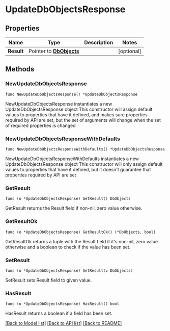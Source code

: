 # UpdateDbObjectsResponse

## Properties

Name | Type | Description | Notes
------------ | ------------- | ------------- | -------------
**Result** | Pointer to [**DbObjects**](DbObjects.md) |  | [optional] 

## Methods

### NewUpdateDbObjectsResponse

`func NewUpdateDbObjectsResponse() *UpdateDbObjectsResponse`

NewUpdateDbObjectsResponse instantiates a new UpdateDbObjectsResponse object
This constructor will assign default values to properties that have it defined,
and makes sure properties required by API are set, but the set of arguments
will change when the set of required properties is changed

### NewUpdateDbObjectsResponseWithDefaults

`func NewUpdateDbObjectsResponseWithDefaults() *UpdateDbObjectsResponse`

NewUpdateDbObjectsResponseWithDefaults instantiates a new UpdateDbObjectsResponse object
This constructor will only assign default values to properties that have it defined,
but it doesn't guarantee that properties required by API are set

### GetResult

`func (o *UpdateDbObjectsResponse) GetResult() DbObjects`

GetResult returns the Result field if non-nil, zero value otherwise.

### GetResultOk

`func (o *UpdateDbObjectsResponse) GetResultOk() (*DbObjects, bool)`

GetResultOk returns a tuple with the Result field if it's non-nil, zero value otherwise
and a boolean to check if the value has been set.

### SetResult

`func (o *UpdateDbObjectsResponse) SetResult(v DbObjects)`

SetResult sets Result field to given value.

### HasResult

`func (o *UpdateDbObjectsResponse) HasResult() bool`

HasResult returns a boolean if a field has been set.


[[Back to Model list]](../README.md#documentation-for-models) [[Back to API list]](../README.md#documentation-for-api-endpoints) [[Back to README]](../README.md)


